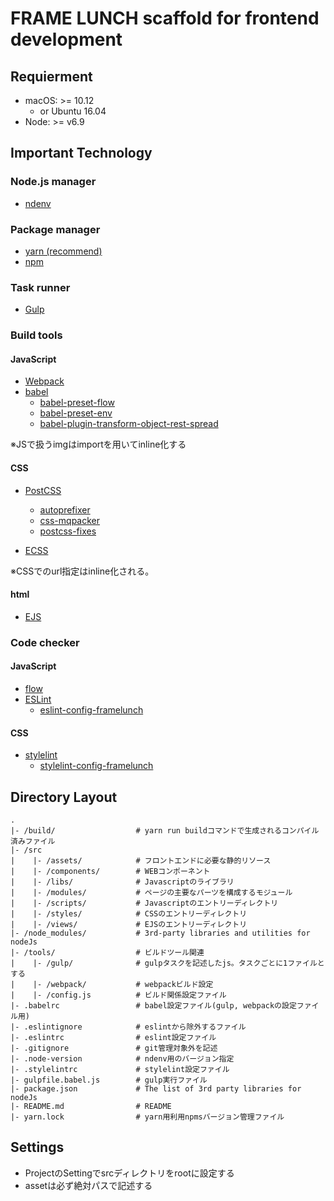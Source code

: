 # FRAME LUNCH scaffold for frontend development

## Requierment

* macOS: >= 10.12
    * or Ubuntu 16.04
* Node: >= v6.9

## Important Technology

### Node.js manager

* [ndenv](https://github.com/riywo/ndenv)

### Package manager

* [yarn (recommend)](https://yarnpkg.com/)
* [npm](https://www.npmjs.com/)

### Task runner

* [Gulp](http://gulpjs.com/)

### Build tools

#### JavaScript

* [Webpack](https://webpack.github.io/)
* [babel](https://babeljs.io/)
    * [babel-preset-flow](https://github.com/babel/babel/tree/master/packages/babel-preset-flow)
    * [babel-preset-env](https://github.com/babel/babel-preset-env)
    * [babel-plugin-transform-object-rest-spread](https://github.com/babel/babel/tree/master/packages/babel-plugin-transform-object-rest-spread)

※JSで扱うimgはimportを用いてinline化する

#### CSS

* [PostCSS](http://postcss.org/)
    * [autoprefixer](https://github.com/postcss/autoprefixer)
    * [css-mqpacker](https://github.com/hail2u/node-css-mqpacker)
    * [postcss-fixes](https://github.com/mattdimu/postcss-fixes)

* [ECSS](http://ecss.io/)

※CSSでのurl指定はinline化される。

#### html

* [EJS](http://www.embeddedjs.com/)

### Code checker

#### JavaScript

* [flow](https://flow.org/)
* [ESLint](http://eslint.org/)
    * [eslint-config-framelunch](https://github.com/framelunch/eslint-config-framelunch)

#### CSS

* [stylelint](https://stylelint.io/)
    * [stylelint-config-framelunch](https://github.com/framelunch/stylelint-config-framelunch)

## Directory Layout
```text
.
|- /build/                  # yarn run buildコマンドで生成されるコンパイル済みファイル
|- /src
|    |- /assets/            # フロントエンドに必要な静的リソース
|    |- /components/        # WEBコンポーネント
|    |- /libs/              # Javascriptのライブラリ
|    |- /modules/           # ページの主要なパーツを構成するモジュール
|    |- /scripts/           # Javascriptのエントリーディレクトリ
|    |- /styles/            # CSSのエントリーディレクトリ
|    |- /views/             # EJSのエントリーディレクトリ
|- /node_modules/           # 3rd-party libraries and utilities for nodeJs
|- /tools/                  # ビルドツール関連
|    |- /gulp/              # gulpタスクを記述したjs。タスクごとに1ファイルとする
|    |- /webpack/           # webpackビルド設定
|    |- /config.js          # ビルド関係設定ファイル
|- .babelrc                 # babel設定ファイル(gulp, webpackの設定ファイル用)
|- .eslintignore            # eslintから除外するファイル
|- .eslintrc                # eslint設定ファイル
|- .gitignore               # git管理対象外を記述
|- .node-version            # ndenv用のバージョン指定
|- .stylelintrc             # stylelint設定ファイル
|- gulpfile.babel.js        # gulp実行ファイル
|- package.json             # The list of 3rd party libraries for nodeJs
|- README.md                # README
|- yarn.lock                # yarn用利用npmsバージョン管理ファイル
```
## Settings
- ProjectのSettingでsrcディレクトリをrootに設定する
- assetは必ず絶対パスで記述する
